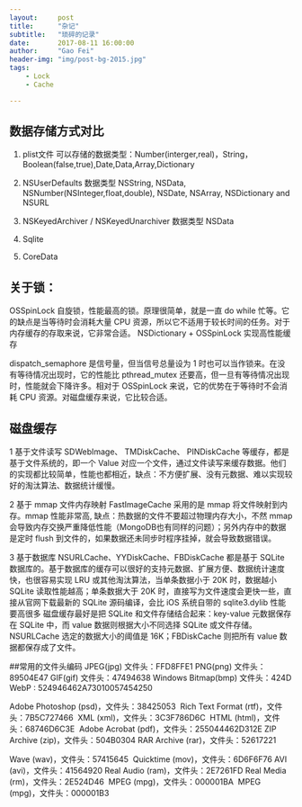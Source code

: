 ```yaml
---
layout:     post
title:      "杂记"
subtitle:   "琐碎的记录"
date:       2017-08-11 16:00:00
author:     "Gao Fei"
header-img: "img/post-bg-2015.jpg"
tags:
    - Lock
    - Cache

---
```


## 数据存储方式对比
 
1. plist文件
 可以存储的数据类型：Number(interger,real)，String，Boolean(false,true),Date,Data,Array,Dictionary
 
2. NSUserDefaults
 数据类型 NSString, NSData, NSNumber(NSInteger,float,double), NSDate, NSArray, NSDictionary and NSURL
 
3. NSKeyedArchiver / NSKeyedUnarchiver
 数据类型 NSData
 
 4. Sqlite
 5. CoreData
 



## 关于锁：
OSSpinLock 自旋锁，性能最高的锁。原理很简单，就是一直 do while 忙等。它的缺点是当等待时会消耗大量 CPU 资源，所以它不适用于较长时间的任务。对于内存缓存的存取来说，它非常合适。
NSDictionary + OSSpinLock 实现高性能缓存

dispatch_semaphore 是信号量，但当信号总量设为 1 时也可以当作锁来。在没有等待情况出现时，它的性能比 pthread_mutex 还要高，但一旦有等待情况出现时，性能就会下降许多。相对于 OSSpinLock 来说，它的优势在于等待时不会消耗 CPU 资源。对磁盘缓存来说，它比较合适。
    
## 磁盘缓存

1 基于文件读写
SDWebImage、 TMDiskCache、 PINDiskCache 等缓存，都是基于文件系统的，即一个 Value 对应一个文件，通过文件读写来缓存数据。他们的实现都比较简单，性能也都相近，缺点：不方便扩展、没有元数据、难以实现较好的淘汰算法、数据统计缓慢。

2 基于 mmap 文件内存映射
FastImageCache 采用的是 mmap 将文件映射到内存。mmap 性能非常高, 缺点：热数据的文件不要超过物理内存大小，不然 mmap 会导致内存交换严重降低性能（MongoDB也有同样的问题）；另外内存中的数据是定时 flush 到文件的，如果数据还未同步时程序挂掉，就会导致数据错误。

3 基于数据库
NSURLCache、YYDiskCache、FBDiskCache 都是基于 SQLite 数据库的。基于数据库的缓存可以很好的支持元数据、扩展方便、数据统计速度快，也很容易实现 LRU 或其他淘汰算法，当单条数据小于 20K 时，数据越小 SQLite 读取性能越高；单条数据大于 20K 时，直接写为文件速度会更快一些，直接从官网下载最新的 SQLite 源码编译，会比 iOS 系统自带的 sqlite3.dylib 性能要高很多 
磁盘缓存最好是把 SQLite 和文件存储结合起来：key-value 元数据保存在 SQLite 中，而 value 数据则根据大小不同选择 SQLite 或文件存储。NSURLCache 选定的数据大小的阈值是 16K；FBDiskCache 则把所有 value 数据都保存成了文件。

##常用的文件头编码
JPEG(jpg) 文件头：FFD8FFE1
PNG(png) 文件头：89504E47
GIF(gif) 文件头：47494638
Windows Bitmap(bmp) 文件头：424D
WebP : 524946462A73010057454250


Adobe Photoshop (psd)，文件头：38425053 
Rich Text Format (rtf)，文件头：7B5C727466 
XML (xml)，文件头：3C3F786D6C 
HTML (html)，文件头：68746D6C3E 
Adobe Acrobat (pdf)，文件头：255044462D312E
ZIP Archive (zip)，文件头：504B0304
RAR Archive (rar)，文件头：52617221 

Wave (wav)，文件头：57415645 
Quicktime (mov)，文件头：6D6F6F76
AVI (avi)，文件头：41564920
Real Audio (ram)，文件头：2E7261FD
Real Media (rm)，文件头：2E524D46 
MPEG (mpg)，文件头：000001BA 
MPEG (mpg)，文件头：000001B3





